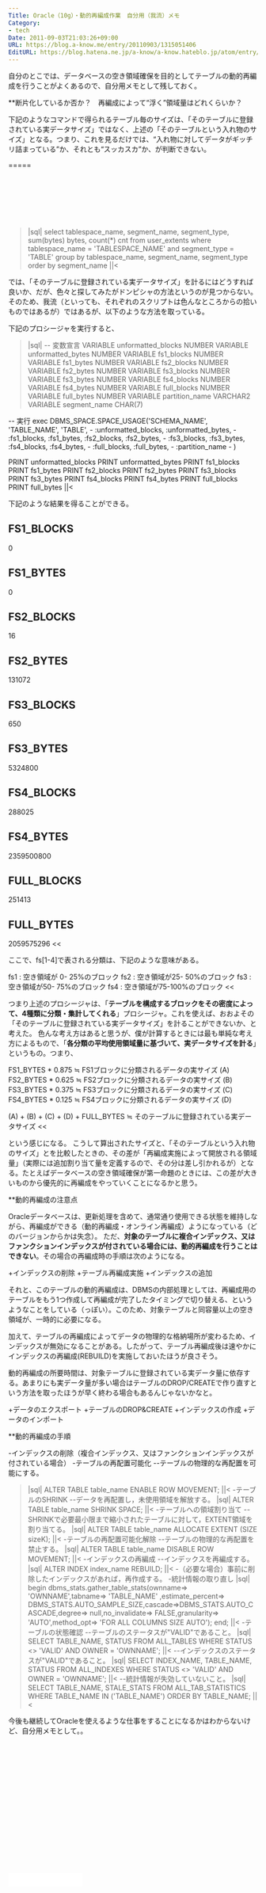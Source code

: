 ```yaml
---
Title: Oracle（10g）・動的再編成作業　自分用（我流）メモ
Category:
- tech
Date: 2011-09-03T21:03:26+09:00
URL: https://blog.a-know.me/entry/20110903/1315051406
EditURL: https://blog.hatena.ne.jp/a-know/a-know.hateblo.jp/atom/entry/12921228815727979462
---
```


自分のとこでは、データベースの空き領域確保を目的としてテーブルの動的再編成を行うことがよくあるので、自分用メモとして残しておく。



**断片化しているか否か？　再編成によって“浮く”領域量はどれくらいか？

下記のようなコマンドで得られるテーブル毎のサイズは、「そのテーブルに登録されている実データサイズ」ではなく、上述の「そのテーブルという入れ物のサイズ」となる。つまり、これを見るだけでは、“入れ物に対してデータがギッチリ詰まっている”か、それとも“スッカスカ”か、が判断できない。

=====

<script async src="//pagead2.googlesyndication.com/pagead/js/adsbygoogle.js"></script>
<!-- article-top -->
<ins class="adsbygoogle"
     style="display:inline-block;width:728px;height:90px"
     data-ad-client="ca-pub-3463034538369189"
     data-ad-slot="8367620130"></ins>
<script>
(adsbygoogle = window.adsbygoogle || []).push({});
</script>


>|sql|
select tablespace_name, segment_name, segment_type, sum(bytes) bytes, count(*) cnt
from user_extents
where tablespace_name = 'TABLESPACE_NAME' and
segment_type = 'TABLE'
group by tablespace_name, segment_name, segment_type
order by segment_name
||<


では、「そのテーブルに登録されている実データサイズ」を計るにはどうすれば良いか、だが、色々と探してみたがドンピシャの方法というのが見つからない。そのため、我流（といっても、それぞれのスクリプトは色んなところからの拾いものではあるが）ではあるが、以下のような方法を取っている。


下記のプロシージャを実行すると、


>|sql|
-- 変数宣言
VARIABLE unformatted_blocks NUMBER
VARIABLE unformatted_bytes  NUMBER
VARIABLE fs1_blocks         NUMBER
VARIABLE fs1_bytes          NUMBER
VARIABLE fs2_blocks         NUMBER
VARIABLE fs2_bytes          NUMBER
VARIABLE fs3_blocks         NUMBER
VARIABLE fs3_bytes          NUMBER
VARIABLE fs4_blocks         NUMBER
VARIABLE fs4_bytes          NUMBER
VARIABLE full_blocks        NUMBER
VARIABLE full_bytes         NUMBER
VARIABLE partition_name     VARCHAR2
VARIABLE segment_name       CHAR(7)

-- 実行
exec DBMS_SPACE.SPACE_USAGE('SCHEMA_NAME', 'TABLE_NAME', 'TABLE', -
       :unformatted_blocks, :unformatted_bytes, -
       :fs1_blocks, :fs1_bytes, :fs2_blocks, :fs2_bytes, -
       :fs3_blocks, :fs3_bytes, :fs4_blocks, :fs4_bytes, -
       :full_blocks, :full_bytes, -
       :partition_name -
)

PRINT unformatted_blocks
PRINT unformatted_bytes
PRINT fs1_blocks
PRINT fs1_bytes
PRINT fs2_blocks
PRINT fs2_bytes
PRINT fs3_blocks
PRINT fs3_bytes
PRINT fs4_blocks
PRINT fs4_bytes
PRINT full_blocks
PRINT full_bytes
||<


下記のような結果を得ることができる。


>>
FS1_BLOCKS
----------
0


 FS1_BYTES
----------
0


FS2_BLOCKS
----------
16


 FS2_BYTES
----------
131072


FS3_BLOCKS
----------
650


 FS3_BYTES
----------
5324800


FS4_BLOCKS
----------
288025


 FS4_BYTES
----------
2359500800


FULL_BLOCKS
-----------
251413


FULL_BYTES
----------
2059575296
<<



ここで、fs[1-4]で表される分類は、下記のような意味がある。


>>
fs1 : 空き領域が 0- 25%のブロック
fs2 : 空き領域が25- 50%のブロック
fs3 : 空き領域が50- 75%のブロック
fs4 : 空き領域が75-100%のブロック
<<


つまり上述のプロシージャは、「<span class="deco" style="font-weight:bold;">テーブルを構成するブロックをその密度によって、4種類に分類・集計してくれる</span>」プロシージャ。これを使えば、おおよその「そのテーブルに登録されている実データサイズ」を計ることができないか、と考えた。
色んな考え方はあると思うが、僕が計算するときには最も単純な考え方によるもので、「<span class="deco" style="font-weight:bold;">各分類の平均使用領域量に基づいて、実データサイズを計る</span>」というもの。つまり、


>>
FS1_BYTES * 0.875 ≒ FS1ブロックに分類されるデータの実サイズ (A)
FS2_BYTES * 0.625 ≒ FS2ブロックに分類されるデータの実サイズ (B)
FS3_BYTES * 0.375 ≒ FS3ブロックに分類されるデータの実サイズ (C)
FS4_BYTES * 0.125 ≒ FS4ブロックに分類されるデータの実サイズ (D)

(A) + (B) + (C) + (D) + FULL_BYTES ≒ そのテーブルに登録されている実データサイズ
<<


という感じになる。
こうして算出されたサイズと、「そのテーブルという入れ物のサイズ」とを比較したときの、その差が「再編成実施によって開放される領域量」（実際には追加割り当て量を定義するので、その分は差し引かれるが）となる。たとえばデータベースの空き領域確保が第一命題のときには、この差が大きいものから優先的に再編成をやっていくことになるかと思う。



**動的再編成の注意点

Oracleデータベースは、更新処理を含めて、通常通り使用できる状態を維持しながら、再編成ができる（動的再編成・オンライン再編成）ようになっている（どのバージョンからかは失念）。
ただ、<span class="deco" style="font-weight:bold;">対象のテーブルに複合インデックス、又はファンクションインデックスが付されている場合には、動的再編成を行うことはできない</span>。その場合の再編成時の手順は次のようになる。



+インデックスの削除
+テーブル再編成実施
+インデックスの追加



それと、このテーブルの動的再編成は、DBMSの内部処理としては、再編成用のテーブルをもう1つ作成して再編成が完了したタイミングで切り替える、というようなことをしている（っぽい）。このため、対象テーブルと同容量以上の空き領域が、一時的に必要になる。

加えて、テーブルの再編成によってデータの物理的な格納場所が変わるため、インデックスが無効になることがある。したがって、テーブル再編成後は速やかにインデックスの再編成(REBUILD)を実施しておいたほうが良さそう。

動的再編成の所要時間は、対象テーブルに登録されている実データ量に依存する。あまりにも実データ量が多い場合はテーブルのDROP/CREATEで作り直すという方法を取ったほうが早く終わる場合もあるんじゃないかなと。



+データのエクスポート
+テーブルのDROP&CREATE
+インデックスの作成
+データのインポート



**動的再編成の手順

-インデックスの削除（複合インデックス、又はファンクションインデックスが付されている場合）
-テーブルの再配置可能化
--テーブルの物理的な再配置を可能にする。
>|sql|
ALTER TABLE table_name ENABLE ROW MOVEMENT;
||<
-テーブルのSHRINK
--データを再配置し，未使用領域を解放する。
>|sql|
ALTER TABLE table_name SHRINK SPACE;
||<
-テーブルへの領域割り当て
--SHRINKで必要最小限まで縮小されたテーブルに対して，EXTENT領域を割り当てる。
>|sql|
ALTER TABLE table_name ALLOCATE EXTENT (SIZE sizeK);
||<
-テーブルの再配置可能化解除
--テーブルの物理的な再配置を禁止する。
>|sql|
ALTER TABLE table_name DISABLE ROW MOVEMENT;
||<
-インデックスの再編成
--インデックスを再編成する。
>|sql|
ALTER INDEX index_name REBUILD;
||<
-（必要な場合）事前に削除したインデックスがあれば，再作成する。
-統計情報の取り直し
>|sql|
begin 
dbms_stats.gather_table_stats(ownname=> 'OWNNAME',tabname=> 'TABLE_NAME' ,estimate_percent=> DBMS_STATS.AUTO_SAMPLE_SIZE,cascade=>DBMS_STATS.AUTO_CASCADE,degree=> null,no_invalidate=> FALSE,granularity=> 'AUTO',method_opt=> 'FOR ALL COLUMNS SIZE AUTO'); 
end;
||<
-テーブルの状態確認
--テーブルのステータスが"VALID"であること。
>|sql|
SELECT TABLE_NAME, STATUS FROM ALL_TABLES WHERE STATUS <> 'VALID' AND OWNER = 'OWNNAME';
||<
--インデックスのステータスが"VALID"であること。
>|sql|
SELECT INDEX_NAME, TABLE_NAME, STATUS FROM ALL_INDEXES WHERE STATUS <> 'VALID' AND OWNER = 'OWNNAME';
||<
--統計情報が失効していないこと。
>|sql|
SELECT TABLE_NAME, STALE_STATS FROM ALL_TAB_STATISTICS WHERE TABLE_NAME IN ('TABLE_NAME') ORDER BY TABLE_NAME;
||<





今後も継続してOracleを使えるような仕事をすることになるかはわからないけど、自分用メモとして。。


<script async src="//pagead2.googlesyndication.com/pagead/js/adsbygoogle.js"></script>
<!-- article-bottom2 -->
<ins class="adsbygoogle"
     style="display:inline-block;width:300px;height:250px"
     data-ad-client="ca-pub-3463034538369189"
     data-ad-slot="5274552934"></ins>
<script>
(adsbygoogle = window.adsbygoogle || []).push({});
</script>


<iframe src="//blog.hatena.ne.jp/a-know/a-know.hateblo.jp/subscribe/iframe" allowtransparency="true" frameborder="0" scrolling="no" width="150" height="28"></iframe>

